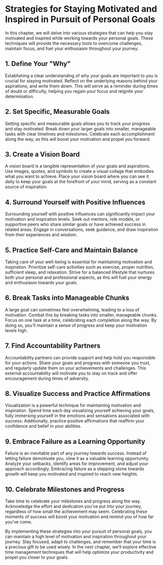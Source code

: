 Strategies for Staying Motivated and Inspired in Pursuit of Personal Goals
===================================================================================

In this chapter, we will delve into various strategies that can help you stay motivated and inspired while working towards your personal goals. These techniques will provide the necessary tools to overcome challenges, maintain focus, and fuel your enthusiasm throughout your journey.

**1. Define Your "Why"**
------------------------

Establishing a clear understanding of why your goals are important to you is crucial for staying motivated. Reflect on the underlying reasons behind your aspirations, and write them down. This will serve as a reminder during times of doubt or difficulty, helping you regain your focus and reignite your determination.

**2. Set Specific, Measurable Goals**
-------------------------------------

Setting specific and measurable goals allows you to track your progress and stay motivated. Break down your larger goals into smaller, manageable tasks with clear timelines and milestones. Celebrate each accomplishment along the way, as this will boost your motivation and propel you forward.

**3. Create a Vision Board**
----------------------------

A vision board is a tangible representation of your goals and aspirations. Use images, quotes, and symbols to create a visual collage that embodies what you want to achieve. Place your vision board where you can see it daily to keep your goals at the forefront of your mind, serving as a constant source of inspiration.

**4. Surround Yourself with Positive Influences**
-------------------------------------------------

Surrounding yourself with positive influences can significantly impact your motivation and inspiration levels. Seek out mentors, role models, or supportive peers who share similar goals or have achieved success in related areas. Engage in conversations, seek guidance, and draw inspiration from their experiences and wisdom.

**5. Practice Self-Care and Maintain Balance**
----------------------------------------------

Taking care of your well-being is essential for maintaining motivation and inspiration. Prioritize self-care activities such as exercise, proper nutrition, sufficient sleep, and relaxation. Strive for a balanced lifestyle that nurtures both your personal and professional aspects, as this will fuel your energy and enthusiasm towards your goals.

**6. Break Tasks into Manageable Chunks**
-----------------------------------------

A large goal can sometimes feel overwhelming, leading to a loss of motivation. Combat this by breaking tasks into smaller, manageable chunks. Focus on one task at a time, celebrating each completion along the way. By doing so, you'll maintain a sense of progress and keep your motivation levels high.

**7. Find Accountability Partners**
-----------------------------------

Accountability partners can provide support and help hold you responsible for your actions. Share your goals and progress with someone you trust, and regularly update them on your achievements and challenges. This external accountability will motivate you to stay on track and offer encouragement during times of adversity.

**8. Visualize Success and Practice Affirmations**
--------------------------------------------------

Visualization is a powerful technique for maintaining motivation and inspiration. Spend time each day visualizing yourself achieving your goals, fully immersing yourself in the emotions and sensations associated with success. Additionally, practice positive affirmations that reaffirm your confidence and belief in your abilities.

**9. Embrace Failure as a Learning Opportunity**
------------------------------------------------

Failure is an inevitable part of any journey towards success. Instead of letting failure demotivate you, view it as a valuable learning opportunity. Analyze your setbacks, identify areas for improvement, and adjust your approach accordingly. Embracing failure as a stepping stone towards growth will keep you motivated and inspired to reach new heights.

**10. Celebrate Milestones and Progress**
-----------------------------------------

Take time to celebrate your milestones and progress along the way. Acknowledge the effort and dedication you've put into your journey, regardless of how small the achievement may seem. Celebrating these moments of success will boost your motivation and remind you of how far you've come.

By implementing these strategies into your pursuit of personal goals, you can maintain a high level of motivation and inspiration throughout your journey. Stay focused, adapt to challenges, and remember that your time is a precious gift to be used wisely. In the next chapter, we'll explore effective time management techniques that will help optimize your productivity and propel you closer to your goals.
